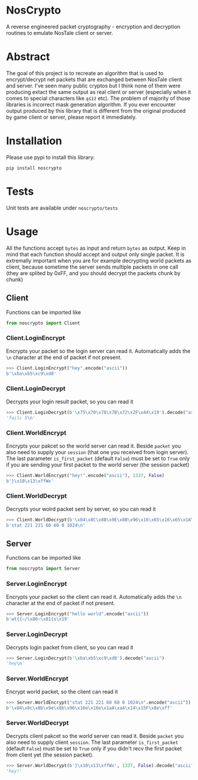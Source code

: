 # NosCrypto
A reverse engineered packet cryptography - encryption and decryption routines to emulate NosTale client or server.

# Abstract
The goal of this project is to recreate an algorithm that is used to encrypt/decrypt net packets that are exchanged between NosTale client and server. I've seen many public cryptos but I think none of them were producing extact the same output as real client or server (especially when it comes to special characters like `ąśżź` etc). The problem of majority of those libraries is incorrect mask generation algorithm. If you ever encounter output produced by this library that is different from the original produced by game client or server, please report it immediately.

# Installation 
Please use pypi to install this library:

`pip install noscrypto`

# Tests
Unit tests are available under `noscrypto/tests`

# Usage
All the functions accept `bytes` as input and return `bytes` as output. Keep in mind that each function should accept and output only single packet. It is extremally important when you are for example decrypting world packets as client, because sometime the server sends multiple packets in one call (they are splited by 0xFF, and you should decrypt the packets chunk by chunk) 

## Client
Functions can be imported like
```python
from noscrypto import Client
```

### Client.LoginEncrypt
Encrypts your packet so the login server can read it. Automatically adds the `\n` character at the end of packet if not present.

```python
>>> Client.LoginEncrypt("hey".encode("ascii"))
b'\xba\xb5\xc9\xd8'
```

### Client.LoginDecrypt
Decrypts your login result packet, so you can read it

```python
>>> Client.LoginDecrypt(b'\x75\x70\x78\x7B\x72\x2F\x44\x19').decode("ascii")
'failc 5\n'
```

### Client.WorldEncrypt
Encrypts your pakcet so the world server can read it. Beside `packet` you also need to supply your `session` (that one you received from login server). The last parameter `is_first_packet` (default `False`) must be set to `True` only if you are sending your first packet to the world server (the session packet)

```python
>>> Client.WorldEncrypt("hey!".encode("ascii"), 1337, False)
b'}\x10\x13\xffWx'
```

### Client.WorldDecrypt
Decrypts your wolrd packet sent by server, so you can read it

```python
>>> Client.WorldDecrypt(b'\x04\x8C\x8B\x9E\x8B\x96\x16\x65\x16\x65\x1A\x41\xA4\x14\x15\x46\x8E\xFF')
b'stat 221 221 60 60 0 1024\n'
```

## Server
Functions can be imported like
```python
from noscrypto import Server
```

### Server.LoginEncrypt
Encrypts your packet so the client can read it. Automatically adds the `\n` character at the end of packet if not present.
```python
>>> Server.LoginEncrypt("hello world".encode("ascii"))
b'wt{{~/\x86~\x81{s\x19'
```

### Server.LoginDecrypt
Decrypts login packet from client, so you can read it
```python
>>> Server.LoginDecrypt(b'\xba\xb5\xc9\xd8').decode("ascii")
'hey\n'
```

### Server.WorldEncrypt
Encrypt world packet, so the client can read it
```python
>>> Server.WorldEncrypt("stat 221 221 60 60 0 1024\n".encode("ascii"))
b'\x04\x8c\x8b\x9e\x8b\x96\x16e\x16e\x1aA\xa4\x14\x15F\x8e\xff'
```
### Server.WorldDecrypt
Decrypts client pakcet so the world server can read it. Beside `packet` you also need to supply client `session`. The last parameter `is_first_packet` (default `False`) must be set to `True` only if you didn't recv the first packet from client yet (the session packet).

```python
>>> Server.WorldDecrypt(b'}\x10\x13\xffWx', 1337, False).decode("ascii")
'hey!'
```
